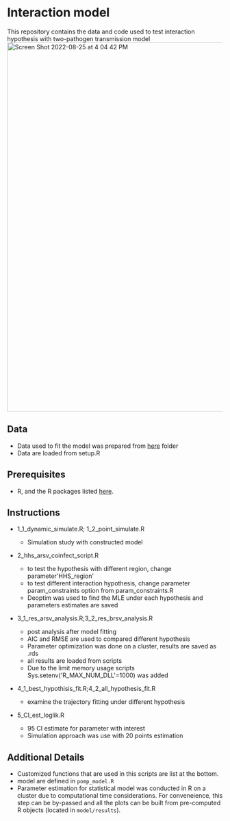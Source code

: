 # Interaction model
This repository contains the data and code used to test interaction hypothesis with two-pathogen transmission model
<img width="862" alt="Screen Shot 2022-08-25 at 4 04 42 PM" src="https://user-images.githubusercontent.com/47227610/186758259-ee71beaa-a7e3-408d-b024-8b89b3dacdb3.png">

## Data

* Data used to fit the model was prepared from [here](Data_prep/) folder
* Data are loaded from setup.R

## Prerequisites
* R, and the R packages listed [here](model/setup.R).


## Instructions
* 1_1_dynamic_simulate.R; 1_2_point_simulate.R
	- Simulation study with constructed model
		
* 2_hhs_arsv_coinfect_script.R
	- to test the hypothesis with different region, change parameter'HHS_region'
	- to test different interaction hypothesis, change parameter param_constraints option from param_constraints.R
	- Deoptim was used to find the MLE under each hypothesis and parameters estimates are saved
	
* 3_1_res_arsv_analysis.R;3_2_res_brsv_analysis.R
	- post analysis after model fitting
	- AIC and RMSE are used to compared different hypothesis
	- Parameter optimization was done on a cluster, results are saved as .rds
	- all results are loaded from scripts 
	- Due to the limit memory usage scripts Sys.setenv('R_MAX_NUM_DLL'=1000) was added
	
* 4_1_best_hypothisis_fit.R;4_2_all_hypothesis_fit.R
	- examine the trajectory fitting under different hypothesis
	
* 5_CI_est_loglik.R
	- 95 CI estimate for parameter with interest
	- Simulation approach was use with 20 points estimation
	
## Additional Details

* Customized functions that are used in this scripts are list at the bottom.
* model are defined in `pomp_model.R`
* Parameter estimation for statistical model was conducted in R on a cluster due to computational time considerations. For conveneience, this step can be by-passed and all the plots can be built from pre-computed R objects (located in `model/results`).
